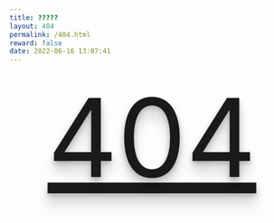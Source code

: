 ```yaml
---
title: ?????
layout: 404
permalink: /404.html
reward: false
date: 2022-06-16 13:07:41
---
```


<style>
.not-found{text-align:center;color:#fff;font-size:12rem;text-shadow:0 5px 10px rgba(0,0,0,.25),0 20px 20px rgba(0,0,0,.15);animation:text-glow 3s infinite;}@keyframes text-glow{0%{text-shadow:0 5px 10px rgba(0,0,0,0),}50%{text-shadow:0 5px 30px rgba(0,0,0,0.5),}100%{text-shadow:0 5px 10px rgba(0,0,0,0),}}
</style>

<a href="javascript:history.back()"><div class="not-found">404</div></a>